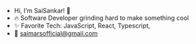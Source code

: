 -  Hi, I’m SaiSankar! 👋
- 🔥 Software Developer grinding hard to make something cool
- ✨ Favorite Tech: JavaScript, React, Typescript, 
- 📧 saimarsofficial@gmail.com

<!---
Saisankar3/Saisankar3 is a ✨ special ✨ repository because its `README.md` (this file) appears on your GitHub profile.
You can click the Preview link to take a look at your changes.
--->
